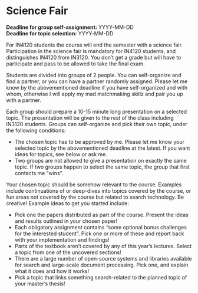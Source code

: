 # Science Fair

**Deadline for group self-assignment:** YYYY-MM-DD\
**Deadline for topic selection:** YYYY-MM-DD

For IN4120 students the course will end the semester with a science fair. Participation in the science fair is mandatory for IN4120 students, and distinguishes IN4120 from IN3120. You don’t get a grade but will have to participate and pass to be allowed to take the final exam.

Students are divided into groups of 2 people. You can self-organize and find a partner, or you can have a partner randomly assigned. Please let me know by the abovementioned deadline if you have self-organized and with whom, otherwise I will apply my mad matchmaking skillz and pair you up with a partner.

Each group should prepare a 10-15 minute long presentation on a selected topic. The presentation will be given to the rest of the class including IN3120 students. Groups can self-organize and pick their own topic, under the following conditions:

* The chosen topic has to be approved by me. Please let me know your selected topic by the abovementioned deadline at the latest. If you want ideas for topics, see below or ask me.
* Two groups are not allowed to give a presentation on exactly the same topic. If two groups happen to select the same topic, the group that first contacts me “wins”. 

Your chosen topic should be somehow relevant to the course. Examples include continuations of or deep-dives into topics covered by the course, or fun areas not covered by the course but related to search technology. Be creative! Example ideas to get you started include:

* Pick one the papers distributed as part of the course. Present the ideas and results outlined in your chosen paper!
* Each obligatory assignment contains “some optional bonus challenges for the interested student”. Pick one or more of these and report back with your implementation and findings!
* Parts of the textbook aren’t covered by any of this year’s lectures. Select a topic from one of the uncovered sections!
* There are a large number of open-source systems and libraries available for search and large-scale document processing. Pick one, and explain what it does and how it works!
* Pick a topic that links something search-related to the planned topic of your master’s thesis!
